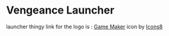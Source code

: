 # Vengeance Launcher
launcher thingy
link for the logo is : <a target="_blank" href="https://icons8.com/icon/pzBwti6QHuKh/game-maker">Game Maker</a> icon by <a target="_blank" href="https://icons8.com">Icons8</a>
